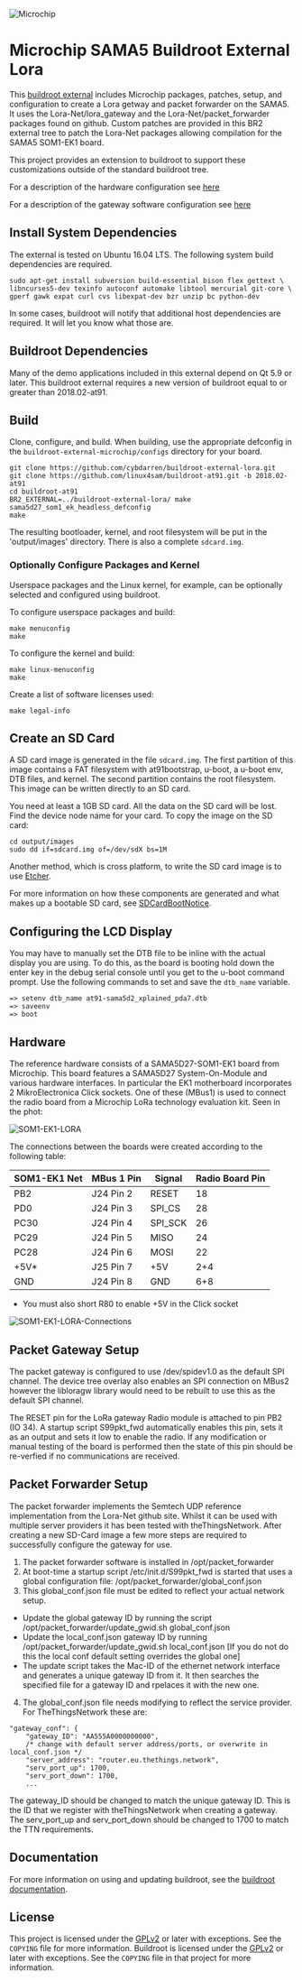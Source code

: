 ![Microchip](docs/microchip_logo.png)

# Microchip SAMA5 Buildroot External Lora

This [buildroot external][1] includes Microchip packages, patches, setup, and
configuration to create a Lora getway and packet forwarder on the SAMA5.
It uses the Lora-Net/lora_gateway and the Lora-Net/packet_forwarder packages
found on github. Custom patches are provided in this BR2 external tree to patch
the Lora-Net packages allowing compilation for the SAMA5 SOM1-EK1 board.

This project provides an extension to buildroot to support these customizations
outside of the standard buildroot tree.

For a description of the hardware configuration see [here](#Hardware)

For a description of the gateway software configuration see [here](#Packet-Gateway-Setup)
## Install System Dependencies

The external is tested on Ubuntu 16.04 LTS.  The following system build
dependencies are required.

    sudo apt-get install subversion build-essential bison flex gettext \
    libncurses5-dev texinfo autoconf automake libtool mercurial git-core \
    gperf gawk expat curl cvs libexpat-dev bzr unzip bc python-dev

In some cases, buildroot will notify that additional host dependencies are
required.  It will let you know what those are.

## Buildroot Dependencies

Many of the demo applications included in this external depend on Qt 5.9 or
later.  This buildroot external requires a new version of buildroot equal to or
greater than 2018.02-at91.


## Build

Clone, configure, and build.  When building, use the appropriate defconfig in
the `buildroot-external-microchip/configs` directory for your board.

    git clone https://github.com/cybdarren/buildroot-external-lora.git
    git clone https://github.com/linux4sam/buildroot-at91.git -b 2018.02-at91
    cd buildroot-at91
    BR2_EXTERNAL=../buildroot-external-lora/ make sama5d27_som1_ek_headless_defconfig
    make

The resulting bootloader, kernel, and root filesystem will be put in the
'output/images' directory.  There is also a complete `sdcard.img`.

### Optionally Configure Packages and Kernel

Userspace packages and the Linux kernel, for example, can be optionally selected
and configured using buildroot.

To configure userspace packages and build:

    make menuconfig
    make


To configure the kernel and build:

    make linux-menuconfig
    make


Create a list of software licenses used:

    make legal-info


## Create an SD Card

A SD card image is generated in the file `sdcard.img`.  The first partition of
this image contains a FAT filesystem with at91bootstrap, u-boot, a u-boot env,
DTB files, and kernel. The second partition contains the root filesystem. This
image can be written directly to an SD card.

You need at least a 1GB SD card. All the data on the SD card will be
lost. Find the device node name for your card.  To copy the image on the SD
card:

    cd output/images
    sudo dd if=sdcard.img of=/dev/sdX bs=1M

Another method, which is cross platform, to write the SD card image is to use
[Etcher][5].

For more information on how these components are generated and what makes up a
bootable SD card, see [SDCardBootNotice][4].

## Configuring the LCD Display

You may have to manually set the DTB file to be inline with the actual display
you are using.  To do this, as the board is booting hold down the enter key in
the debug serial console until you get to the u-boot command prompt.  Use the
following commands to set and save the `dtb_name` variable.

    => setenv dtb_name at91-sama5d2_xplained_pda7.dtb
    => saveenv
    => boot

## Hardware

The reference hardware consists of a SAMA5D27-SOM1-EK1 board from Microchip. This board features a SAMA5D27 System-On-Module and various hardware interfaces. In particular the EK1 motherboard incorporates 2 MikroElectronica Click sockets. One of these (MBus1) is used to connect the radio board from a Microchip LoRa technology evaluation kit. Seen in the phot:

![SOM1-EK1-LORA](docs/som1_ek1_lora.png)

The connections between the boards were created according to the following table:

SOM1-EK1 Net | MBus 1 Pin | Signal  | Radio Board Pin
-------------|------------|---------|----------------
PB2          | J24 Pin 2  | RESET   | 18
PD0          | J24 Pin 3  | SPI_CS  | 28
PC30         | J24 Pin 4  | SPI_SCK | 26
PC29         | J24 Pin 5  | MISO    | 24
PC28         | J24 Pin 6  | MOSI    | 22
+5V*         | J25 Pin 7  | +5V     | 2+4
GND          | J24 Pin 8  | GND     | 6+8

* You must also short R80 to enable +5V in the Click socket

![SOM1-EK1-LORA-Connections](docs/som1_connections.png)

## Packet Gateway Setup

The packet gateway is configured to use /dev/spidev1.0 as the default SPI channel. The device tree overlay also enables an SPI connection on MBus2 however the libloragw library would need to be rebuilt to use this as the default SPI channel.

The RESET pin for the LoRa gateway Radio module is attached to pin PB2 (IO 34). A startup script S99pkt_fwd automatically enables this pin, sets it as an output and sets it low to enable the radio. If any modification or manual testing of the board is performed then the state of this pin should be re-verfied if no communications are received.

## Packet Forwarder Setup

The packet forwarder implements the Semtech UDP reference implementation from the Lora-Net github site. Whilst it can be used with multiple server providers it has been tested with theThingsNetwork. After creating a new SD-Card image a few more steps are required to successfully configure the gateway for use.

1. The packet forwarder software is installed in /opt/packet_forwarder
2. At boot-time a startup script /etc/init.d/S99pkt_fwd is started that uses a global configuration file: /opt/packet_forwarder/global_conf.json
3. This global_conf.json file must be edited to reflect your actual network setup.
* Update the global gateway ID by running the script /opt/packet_forwarder/update_gwid.sh global_conf.json
* Update the local_conf.json gateway ID by running /opt/packet_forwarder/update_gwid.sh local_conf.json  [If you do not do this the local conf default setting overrides the global one]
* The update script takes the Mac-ID of the ethernet network interface and generates a unique gateway ID from it. It then searches the specified file for a gateway ID and rpelaces it with the new one.
4. The global_conf.json file needs modifying to reflect the service provider. For TheThingsNetwork these are:
```
"gateway_conf": {
    "gateway_ID": "AA555A0000000000",
    /* change with default server address/ports, or overwrite in local_conf.json */
    "server_address": "router.eu.thethings.network",
    "serv_port_up": 1700,
    "serv_port_down": 1700, 
    ...
```

The gateway_ID should be changed to match the unique gateway ID. This is the ID that we register with theThingsNetwork when creating a gateway. The serv_port_up and serv_port_down should be changed to 1700 to match the TTN requirements.

## Documentation

For more information on using and updating buildroot, see the [buildroot
documentation][3].


## License

This project is licensed under the [GPLv2][2] or later with exceptions.  See the
`COPYING` file for more information.  Buildroot is licensed under the [GPLv2][2]
or later with exceptions. See the `COPYING` file in that project for more
information.


[1]: https://buildroot.org/downloads/manual/manual.html#outside-br-custom
[2]: https://www.gnu.org/licenses/old-licenses/gpl-2.0.en.html
[3]: https://buildroot.org/docs.html
[4]: http://www.at91.com/linux4sam/bin/view/Linux4SAM/SDCardBootNotice
[5]: https://etcher.io/